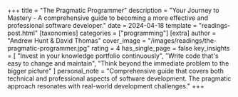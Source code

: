 +++
title = "The Pragmatic Programmer"
description = "Your Journey to Mastery - A comprehensive guide to becoming a more effective and professional software developer."
date = 2024-04-18
template = "readings-post.html"
[taxonomies]
categories = ["programming"]
[extra]
author = "Andrew Hunt & David Thomas"
cover_image = "/images/readings/the-pragmatic-programmer.jpg"
rating = 4
has_single_page = false
key_insights = [
    "Invest in your knowledge portfolio continuously",
    "Write code that's easy to change and maintain",
    "Think beyond the immediate problem to the bigger picture"
]
personal_note = "Comprehensive guide that covers both technical and professional aspects of software development. The pragmatic approach resonates with real-world development challenges."
+++
